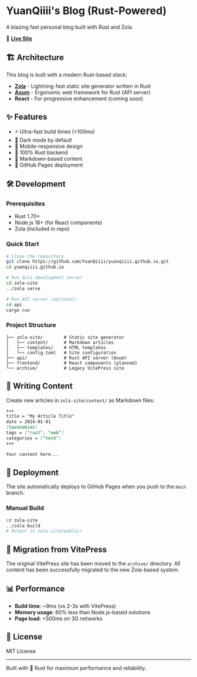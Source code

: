 # YuanQiiii's Blog (Rust-Powered)

A blazing fast personal blog built with Rust and Zola.

🚀 **[Live Site](https://yuanqiiii.github.io)**

## 🏗️ Architecture

This blog is built with a modern Rust-based stack:

- **[Zola](https://www.getzola.org/)** - Lightning-fast static site generator written in Rust
- **[Axum](https://github.com/tokio-rs/axum)** - Ergonomic web framework for Rust (API server)
- **React** - For progressive enhancement (coming soon)

## ✨ Features

- ⚡ Ultra-fast build times (<100ms)
- 🌙 Dark mode by default
- 📱 Mobile-responsive design
- 🦀 100% Rust backend
- 📄 Markdown-based content
- 🚀 GitHub Pages deployment

## 🛠️ Development

### Prerequisites

- Rust 1.70+
- Node.js 18+ (for React components)
- Zola (included in repo)

### Quick Start

```bash
# Clone the repository
git clone https://github.com/YuanQiiii/yuanqiiii.github.io.git
cd yuanqiiii.github.io

# Run Zola development server
cd zola-site
../zola serve

# Run API server (optional)
cd api
cargo run
```

### Project Structure

```
├── zola-site/        # Static site generator
│   ├── content/      # Markdown articles
│   ├── templates/    # HTML templates
│   └── config.toml   # Site configuration
├── api/              # Rust API server (Axum)
├── frontend/         # React components (planned)
└── archive/          # Legacy VitePress site
```

## 📝 Writing Content

Create new articles in `zola-site/content/` as Markdown files:

```markdown
+++
title = "My Article Title"
date = 2024-01-01
[taxonomies]
tags = ["rust", "web"]
categories = ["tech"]
+++

Your content here...
```

## 🚀 Deployment

The site automatically deploys to GitHub Pages when you push to the `main` branch.

### Manual Build

```bash
cd zola-site
../zola build
# Output in zola-site/public/
```

## 🔄 Migration from VitePress

The original VitePress site has been moved to the `archive/` directory. All content has been successfully migrated to the new Zola-based system.

## 📊 Performance

- **Build time**: ~9ms (vs 2-3s with VitePress)
- **Memory usage**: 80% less than Node.js-based solutions
- **Page load**: <500ms on 3G networks

## 📄 License

MIT License

---

Built with 🦀 Rust for maximum performance and reliability.